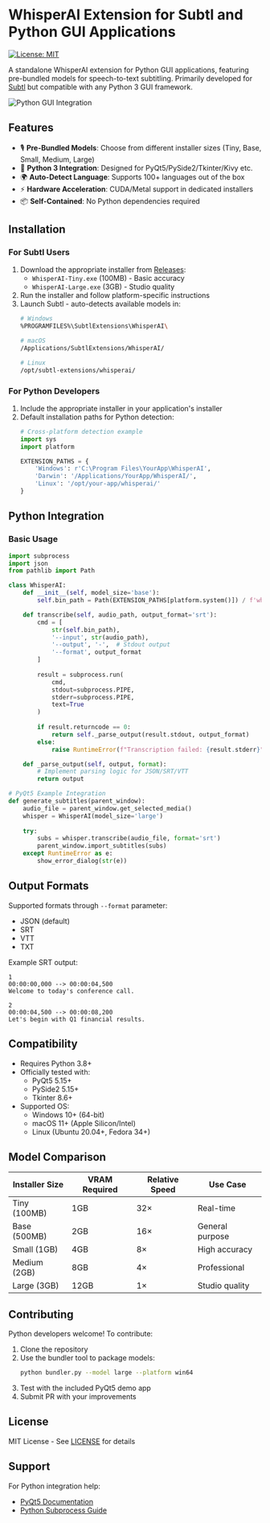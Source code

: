 # WhisperAI Extension for Subtl and Python GUI Applications

[![License: MIT](https://img.shields.io/badge/License-MIT-yellow.svg)](https://opensource.org/licenses/MIT)

A standalone WhisperAI extension for Python GUI applications, featuring pre-bundled models for speech-to-text subtitling. Primarily developed for [Subtl](https://github.com/your-subtl-repo) but compatible with any Python 3 GUI framework.

![Python GUI Integration](assets/python-demo.gif) <!-- Update with Python-specific demo -->

## Features

- 🎙️ **Pre-Bundled Models**: Choose from different installer sizes (Tiny, Base, Small, Medium, Large)
- 🐍 **Python 3 Integration**: Designed for PyQt5/PySide2/Tkinter/Kivy etc.
- 🌍 **Auto-Detect Language**: Supports 100+ languages out of the box
- ⚡ **Hardware Acceleration**: CUDA/Metal support in dedicated installers
- 📦 **Self-Contained**: No Python dependencies required

## Installation

### For Subtl Users
1. Download the appropriate installer from [Releases](https://github.com/your-repo/releases):
   - `WhisperAI-Tiny.exe` (100MB) - Basic accuracy
   - `WhisperAI-Large.exe` (3GB) - Studio quality
2. Run the installer and follow platform-specific instructions
3. Launch Subtl - auto-detects available models in:
   ```bash
   # Windows
   %PROGRAMFILES%\SubtlExtensions\WhisperAI\

   # macOS
   /Applications/SubtlExtensions/WhisperAI/

   # Linux
   /opt/subtl-extensions/whisperai/
   ```

### For Python Developers
1. Include the appropriate installer in your application's installer
2. Default installation paths for Python detection:
   ```python
   # Cross-platform detection example
   import sys
   import platform

   EXTENSION_PATHS = {
       'Windows': r'C:\Program Files\YourApp\WhisperAI',
       'Darwin': '/Applications/YourApp/WhisperAI/',
       'Linux': '/opt/your-app/whisperai/'
   }
   ```

## Python Integration

### Basic Usage
```python
import subprocess
import json
from pathlib import Path

class WhisperAI:
    def __init__(self, model_size='base'):
        self.bin_path = Path(EXTENSION_PATHS[platform.system()]) / f'whisper-{model_size}'

    def transcribe(self, audio_path, output_format='srt'):
        cmd = [
            str(self.bin_path),
            '--input', str(audio_path),
            '--output', '-',  # Stdout output
            '--format', output_format
        ]
        
        result = subprocess.run(
            cmd,
            stdout=subprocess.PIPE,
            stderr=subprocess.PIPE,
            text=True
        )
        
        if result.returncode == 0:
            return self._parse_output(result.stdout, output_format)
        else:
            raise RuntimeError(f"Transcription failed: {result.stderr}")

    def _parse_output(self, output, format):
        # Implement parsing logic for JSON/SRT/VTT
        return output

# PyQt5 Example Integration
def generate_subtitles(parent_window):
    audio_file = parent_window.get_selected_media()
    whisper = WhisperAI(model_size='large')
    
    try:
        subs = whisper.transcribe(audio_file, format='srt')
        parent_window.import_subtitles(subs)
    except RuntimeError as e:
        show_error_dialog(str(e))
```

## Output Formats
Supported formats through `--format` parameter:
- JSON (default)
- SRT
- VTT
- TXT

Example SRT output:
```srt
1
00:00:00,000 --> 00:00:04,500
Welcome to today's conference call.

2
00:00:04,500 --> 00:00:08,200
Let's begin with Q1 financial results.
```

## Compatibility
- Requires Python 3.8+
- Officially tested with:
  - PyQt5 5.15+
  - PySide2 5.15+
  - Tkinter 8.6+
- Supported OS:
  - Windows 10+ (64-bit)
  - macOS 11+ (Apple Silicon/Intel)
  - Linux (Ubuntu 20.04+, Fedora 34+)

## Model Comparison
| Installer Size | VRAM Required | Relative Speed | Use Case |
|----------------|---------------|----------------|----------|
| Tiny (100MB)   | 1GB           | 32×            | Real-time |
| Base (500MB)   | 2GB           | 16×            | General purpose |
| Small (1GB)    | 4GB           | 8×             | High accuracy |
| Medium (2GB)   | 8GB           | 4×             | Professional |
| Large (3GB)    | 12GB          | 1×             | Studio quality |

## Contributing
Python developers welcome! To contribute:
1. Clone the repository
2. Use the bundler tool to package models:
   ```bash
   python bundler.py --model large --platform win64
   ```
3. Test with the included PyQt5 demo app
4. Submit PR with your improvements

## License
MIT License - See [LICENSE](LICENSE) for details

## Support
For Python integration help:
- [PyQt5 Documentation](https://www.riverbankcomputing.com/static/Docs/PyQt5/)
- [Python Subprocess Guide](https://docs.python.org/3/library/subprocess.html)
